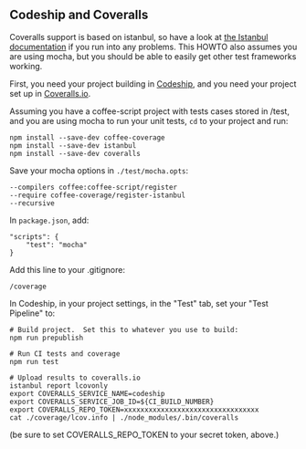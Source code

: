 Codeship and Coveralls
----------------------

Coveralls support is based on istanbul, so have a look at
[the Istanbul documentation](./HOWTO-istanbul.md) if you run into any problems.  This
HOWTO also assumes you are using mocha, but you should be able to easily get other test frameworks
working.

First, you need your project building in [Codeship](https://codeship.com), and you need your
project set up in [Coveralls.io](https://coveralls.io/).

Assuming you have a coffee-script project with tests cases stored in /test, and you are using
mocha to run your unit tests, `cd` to your project and run:

    npm install --save-dev coffee-coverage
    npm install --save-dev istanbul
    npm install --save-dev coveralls

Save your mocha options in `./test/mocha.opts`:

    --compilers coffee:coffee-script/register
    --require coffee-coverage/register-istanbul
    --recursive

In `package.json`, add:

    "scripts": {
        "test": "mocha"
    }

Add this line to your .gitignore:

    /coverage

In Codeship, in your project settings, in the "Test" tab, set your "Test Pipeline" to:

    # Build project.  Set this to whatever you use to build:
    npm run prepublish

    # Run CI tests and coverage
    npm run test

    # Upload results to coveralls.io
    istanbul report lcovonly
    export COVERALLS_SERVICE_NAME=codeship
    export COVERALLS_SERVICE_JOB_ID=${CI_BUILD_NUMBER}
    export COVERALLS_REPO_TOKEN=xxxxxxxxxxxxxxxxxxxxxxxxxxxxxxxxx
    cat ./coverage/lcov.info | ./node_modules/.bin/coveralls

(be sure to set COVERALLS_REPO_TOKEN to your secret token, above.)
